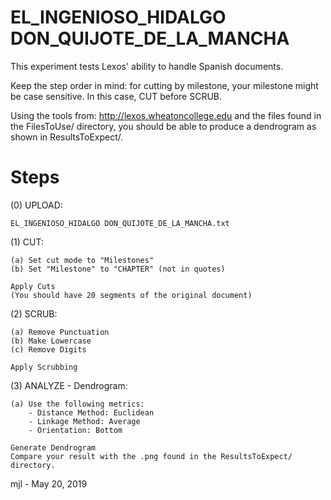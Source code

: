EL_INGENIOSO_HIDALGO DON_QUIJOTE_DE_LA_MANCHA
=====================================================================

This experiment tests Lexos' ability to handle Spanish documents.

Keep the step order in mind: for cutting by milestone, your milestone might
be case sensitive. In this case, CUT before SCRUB.

Using the tools from:   http://lexos.wheatoncollege.edu
and the files found in the FilesToUse/ directory, you should
be able to produce a dendrogram as shown in ResultsToExpect/.

Steps
=====================================================================

(0) UPLOAD:

    EL_INGENIOSO_HIDALGO DON_QUIJOTE_DE_LA_MANCHA.txt

(1) CUT:

    (a) Set cut mode to "Milestones"
    (b) Set "Milestone" to "CHAPTER" (not in quotes)

	Apply Cuts
	(You should have 20 segments of the original document)
(2) SCRUB:

    (a) Remove Punctuation
    (b) Make Lowercase
    (c) Remove Digits
    
    Apply Scrubbing
(3) ANALYZE - Dendrogram:

	(a) Use the following metrics:
	    - Distance Method: Euclidean
	    - Linkage Method: Average
	    - Orientation: Bottom
	    
	Generate Dendrogram
	Compare your result with the .png found in the ResultsToExpect/ directory.


mjl - May 20, 2019
